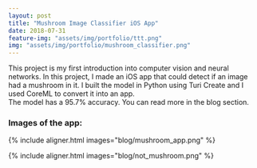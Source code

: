```yaml
---
layout: post
title: "Mushroom Image Classifier iOS App"
date: 2018-07-31
feature-img: "assets/img/portfolio/ttt.png"
img: "assets/img/portfolio/mushroom_classifier.png"
---
```

This project is my first introduction into computer vision and neural networks.
In this project, I made an iOS app that could detect if an image had a mushroom in it. 
I built the model in Python using Turi Create and I used CoreML to convert it into an app.  
The model has a 95.7% accuracy.
You can read more in the blog section.

### Images of the app:

{% include aligner.html images="blog/mushroom_app.png" %}

{% include aligner.html images="blog/not_mushroom.png" %}